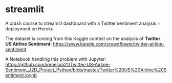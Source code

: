 # streamlit
A crash course to streamlit dashboard with a Twitter sentiment analysis + deployment on Heroku

The dataset is coming from this Kaggle contest on the analysis of **Twitter US Airline Sentiment**:
https://www.kaggle.com/crowdflower/twitter-airline-sentiment

A Notebook handling this problem with Jupyter:
https://github.com/ireneliu521/Twitter-US-Airline-Sentiment_J2D_Project_Python/blob/master/Twitter%20US%20Airline%20Sentiment.ipynb

